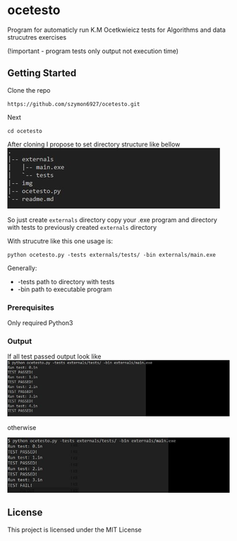 # ocetesto

Program for automaticly run K.M Ocetkwieicz tests for
Algorithms and data strucutres exercises

(!important - program tests only output not execution time)

## Getting Started
Clone the repo
```
https://github.com/szymon6927/ocetesto.git
```
Next
```
cd ocetesto
```
After cloning I propose to set directory structure like bellow
![Example directory strucutre](/img/structure.JPG) 

So just create `externals` directory copy your .exe program and directory
with tests to previously created `externals` directory 

With strucutre like this one usage is:
```
python ocetesto.py -tests externals/tests/ -bin externals/main.exe
```

Generally:
* -tests path to directory with tests
* -bin path to executable program


### Prerequisites

Only required Python3

### Output
If all test passed output look like
![Tests passed](/img/passed.JPG)
 
otherwise

![Tests passed](/img/fail.JPG) 

## License

This project is licensed under the MIT License
